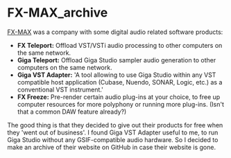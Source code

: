 # FX-MAX_archive

[FX-MAX](http://www.fx-max.com/) was a company with some digital audio related software products:

- **FX Teleport:** Offload VST/VSTi audio processing to other computers on the same network.
- **Giga Teleport:** Offload Giga Studio sampler audio generation to other computers on the same network.
- **Giga VST Adapter:** 'A tool allowing to use Giga Studio within any VST compatible host application (Cubase, Nuendo, SONAR, Logic, etc.) as a conventional VST instrument.'
- **FX Freeze:** Pre-render certain audio plug-ins at your choice, to free up computer resources for more polyphony or running more plug-ins. (Isn't that a common DAW feature already?)

The good thing is that they decided to give out their products for free when they 'went out of business'. I found Giga VST Adapter useful to me, to run Giga Studio without any GSIF-compatible audio hardware. So I decided to make an archive of their website on GitHub in case their website is gone.
